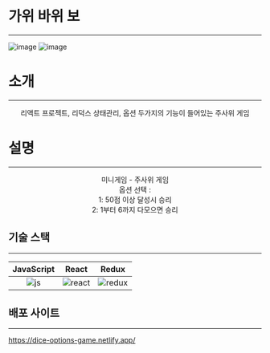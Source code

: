 # 가위 바위 보

---

![image](https://github.com/Junseong0112/mini-games/assets/108931006/f71e4b52-1382-49a9-8d6d-e82a29479c37)
![image](https://github.com/Junseong0112/mini-games/assets/108931006/894bb501-8277-4ba2-95c1-cf4a589a2490)

# 소개

---

<p align = "center">
  리액트 프로젝트, 리덕스 상태관리, 옵션 두가지의 기능이 들어있는 주사위 게임
</p>

# 설명

---

<p align = "center">
  미니게임 - 주사위 게임
  <br>
  옵션 선택 :
  <br>
  1: 50점 이상 달성시 승리
  <br>
  2: 1부터 6까지 다모으면 승리
</p>

## 기술 스택

---

| JavaScript |  React   |  Redux   |
| :--------: | :------: | :------: |
|   ![js]    | ![react] | ![redux] |

## 배포 사이트

---

<https://dice-options-game.netlify.app/>

[js]: (https://github.com/Junseong0112/mini-games/assets/108931006/bc682460-d9fb-4849-b3df-4698b65f2bab)
[react]: (https://github.com/Junseong0112/mini-games/assets/108931006/7516e828-9677-4cf6-9323-b481cd9ed9df)
[redux]: (https://github.com/Junseong0112/mini-games/assets/108931006/55921a46-35ad-4bc6-896c-83366cde5a22)
